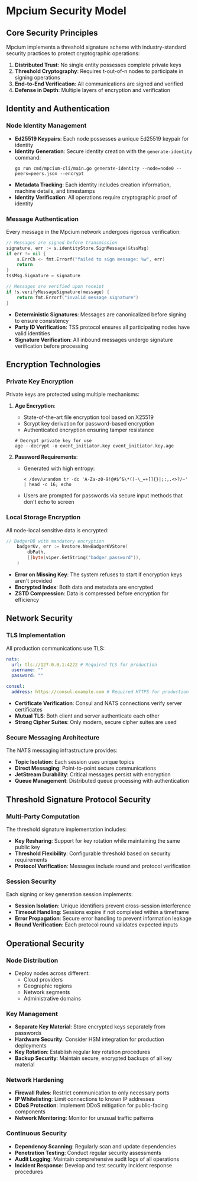 # Mpcium Security Model

## Core Security Principles

Mpcium implements a threshold signature scheme with industry-standard security practices to protect cryptographic operations:

1. **Distributed Trust**: No single entity possesses complete private keys
2. **Threshold Cryptography**: Requires t-out-of-n nodes to participate in signing operations
3. **End-to-End Verification**: All communications are signed and verified
4. **Defense in Depth**: Multiple layers of encryption and verification

## Identity and Authentication

### Node Identity Management

- **Ed25519 Keypairs**: Each node possesses a unique Ed25519 keypair for identity
- **Identity Generation**: Secure identity creation with the `generate-identity` command:
  ```
  go run cmd/mpcium-cli/main.go generate-identity --node=node0 --peers=peers.json --encrypt
  ```
- **Metadata Tracking**: Each identity includes creation information, machine details, and timestamps
- **Identity Verification**: All operations require cryptographic proof of identity

### Message Authentication

Every message in the Mpcium network undergoes rigorous verification:

```go
// Messages are signed before transmission
signature, err := s.identityStore.SignMessage(&tssMsg)
if err != nil {
    s.ErrCh <- fmt.Errorf("failed to sign message: %w", err)
    return
}
tssMsg.Signature = signature

// Messages are verified upon receipt
if !s.verifyMessageSignature(message) {
    return fmt.Errorf("invalid message signature")
}
```

- **Deterministic Signatures**: Messages are canonicalized before signing to ensure consistency
- **Party ID Verification**: TSS protocol ensures all participating nodes have valid identities
- **Signature Verification**: All inbound messages undergo signature verification before processing

## Encryption Technologies

### Private Key Encryption

Private keys are protected using multiple mechanisms:

1. **Age Encryption**:

   - State-of-the-art file encryption tool based on X25519
   - Scrypt key derivation for password-based encryption
   - Authenticated encryption ensuring tamper resistance

   ```
   # Decrypt private key for use
   age --decrypt -o event_initiator.key event_initiator.key.age
   ```

2. **Password Requirements**:
   - Generated with high entropy:
     ```
     < /dev/urandom tr -dc 'A-Za-z0-9!@#$^&\*()-\_=+[]{}|;:,.<>?/~' | head -c 16; echo
     ```
   - Users are prompted for passwords via secure input methods that don't echo to screen

### Local Storage Encryption

All node-local sensitive data is encrypted:

```go
// BadgerDB with mandatory encryption
	badgerKv, err := kvstore.NewBadgerKVStore(
		dbPath,
		[]byte(viper.GetString("badger_password")),
	)
```

- **Error on Missing Key**: The system refuses to start if encryption keys aren't provided
- **Encrypted Index**: Both data and metadata are encrypted
- **ZSTD Compression**: Data is compressed before encryption for efficiency

## Network Security

### TLS Implementation

All production communications use TLS:

```yaml
nats:
  url: tls://127.0.0.1:4222 # Required TLS for production
  username: ""
  password: ""

consul:
  address: https://consul.example.com # Required HTTPS for production
```

- **Certificate Verification**: Consul and NATS connections verify server certificates
- **Mutual TLS**: Both client and server authenticate each other
- **Strong Cipher Suites**: Only modern, secure cipher suites are used

### Secure Messaging Architecture

The NATS messaging infrastructure provides:

- **Topic Isolation**: Each session uses unique topics
- **Direct Messaging**: Point-to-point secure communications
- **JetStream Durability**: Critical messages persist with encryption
- **Queue Management**: Distributed queue processing with authentication

## Threshold Signature Protocol Security

### Multi-Party Computation

The threshold signature implementation includes:

- **Key Resharing**: Support for key rotation while maintaining the same public key
- **Threshold Flexibility**: Configurable threshold based on security requirements
- **Protocol Verification**: Messages include round and protocol verification

### Session Security

Each signing or key generation session implements:

- **Session Isolation**: Unique identifiers prevent cross-session interference
- **Timeout Handling**: Sessions expire if not completed within a timeframe
- **Error Propagation**: Secure error handling to prevent information leakage
- **Round Verification**: Each protocol round validates expected inputs

## Operational Security

### Node Distribution

- Deploy nodes across different:
  - Cloud providers
  - Geographic regions
  - Network segments
  - Administrative domains

### Key Management

- **Separate Key Material**: Store encrypted keys separately from passwords
- **Hardware Security**: Consider HSM integration for production deployments
- **Key Rotation**: Establish regular key rotation procedures
- **Backup Security**: Maintain secure, encrypted backups of all key material

### Network Hardening

- **Firewall Rules**: Restrict communication to only necessary ports
- **IP Whitelisting**: Limit connections to known IP addresses
- **DDoS Protection**: Implement DDoS mitigation for public-facing components
- **Network Monitoring**: Monitor for unusual traffic patterns

### Continuous Security

- **Dependency Scanning**: Regularly scan and update dependencies
- **Penetration Testing**: Conduct regular security assessments
- **Audit Logging**: Maintain comprehensive audit logs of all operations
- **Incident Response**: Develop and test security incident response procedures

